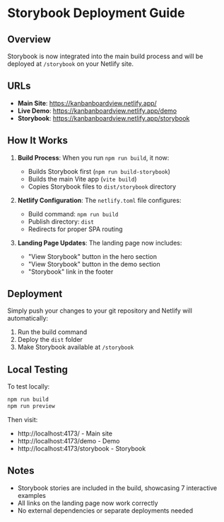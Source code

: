 # Storybook Deployment Guide

## Overview
Storybook is now integrated into the main build process and will be deployed at `/storybook` on your Netlify site.

## URLs

- **Main Site**: https://kanbanboardview.netlify.app/
- **Live Demo**: https://kanbanboardview.netlify.app/demo
- **Storybook**: https://kanbanboardview.netlify.app/storybook

## How It Works

1. **Build Process**: When you run `npm run build`, it now:
   - Builds Storybook first (`npm run build-storybook`)
   - Builds the main Vite app (`vite build`)
   - Copies Storybook files to `dist/storybook` directory

2. **Netlify Configuration**: The `netlify.toml` file configures:
   - Build command: `npm run build`
   - Publish directory: `dist`
   - Redirects for proper SPA routing

3. **Landing Page Updates**: The landing page now includes:
   - "View Storybook" button in the hero section
   - "View Storybook" button in the demo section
   - "Storybook" link in the footer

## Deployment

Simply push your changes to your git repository and Netlify will automatically:
1. Run the build command
2. Deploy the `dist` folder
3. Make Storybook available at `/storybook`

## Local Testing

To test locally:
```bash
npm run build
npm run preview
```

Then visit:
- http://localhost:4173/ - Main site
- http://localhost:4173/demo - Demo
- http://localhost:4173/storybook - Storybook

## Notes

- Storybook stories are included in the build, showcasing 7 interactive examples
- All links on the landing page now work correctly
- No external dependencies or separate deployments needed
